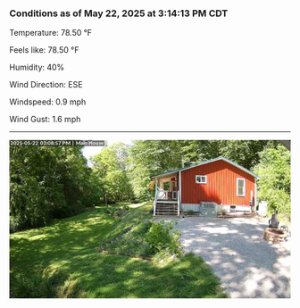 ### Conditions as of May 22, 2025 at 3:14:13 PM CDT 

Temperature: 78.50 &deg;F

Feels like: 78.50 &deg;F

Humidity: 40%

Wind Direction: ESE

Windspeed: 0.9 mph

Wind Gust: 1.6 mph

---

<img src="./images/latest.jpeg"/>

